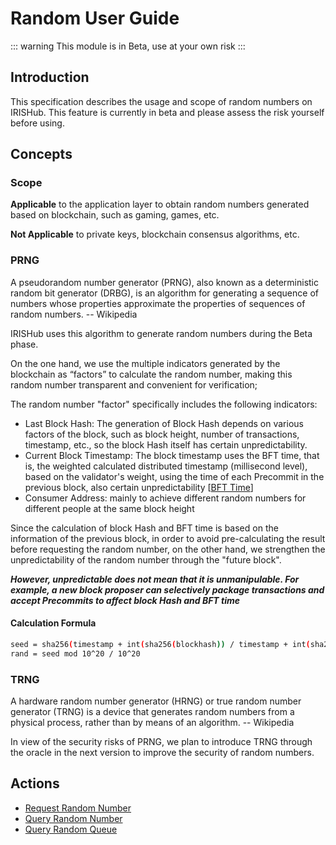 # Random User Guide

::: warning
This module is in Beta, use at your own risk
:::

## Introduction

This specification describes the usage and scope of random numbers on IRISHub. This feature is currently in beta and please assess the risk yourself before using.

## Concepts

### Scope

**Applicable** to the application layer to obtain random numbers generated based on blockchain, such as gaming, games, etc.

**Not Applicable** to private keys, blockchain consensus algorithms, etc.

### PRNG

A pseudorandom number generator (PRNG), also known as a deterministic random bit generator (DRBG), is an algorithm for generating a sequence of numbers whose properties approximate the properties of sequences of random numbers. -- Wikipedia

IRISHub uses this algorithm to generate random numbers during the Beta phase.

On the one hand, we use the multiple indicators generated by the blockchain as “factors” to calculate the random number, making this random number transparent and convenient for verification;

The random number "factor" specifically includes the following indicators:

- Last Block Hash: The generation of Block Hash depends on various factors of the block, such as block height, number of transactions, timestamp, etc., so the block Hash itself has certain unpredictability.
- Current Block Timestamp: The block timestamp uses the BFT time, that is, the weighted calculated distributed timestamp (millisecond level), based on the validator's weight, using the time of each Precommit in the previous block, also certain unpredictability [[BFT Time](https://tendermint.com/docs/spec/consensus/bft-time.html#bft-time)]
- Consumer Address: mainly to achieve different random numbers for different people at the same block height

Since the calculation of block Hash and BFT time is based on the information of the previous block, in order to avoid pre-calculating the result before requesting the random number, on the other hand, we strengthen the unpredictability of the random number through the "future block".

***However, unpredictable does not mean that it is unmanipulable. For example, a new block proposer can selectively package transactions and accept Precommits to affect block Hash and BFT time***

#### Calculation Formula

```bash
seed = sha256(timestamp + int(sha256(blockhash)) / timestamp + int(sha256(consumer)) / timestamp)
rand = seed mod 10^20 / 10^20
```

### TRNG

A hardware random number generator (HRNG) or true random number generator (TRNG) is a device that generates random numbers from a physical process, rather than by means of an algorithm. -- Wikipedia

In view of the security risks of PRNG, we plan to introduce TRNG through the oracle in the next version to improve the security of random numbers.

## Actions

- [Request Random Number](../cli-client/rand/request-rand.md)
- [Query Random Number](../cli-client/rand/query-rand.md)
- [Query Random Queue](../cli-client/rand/query-queue.md)
